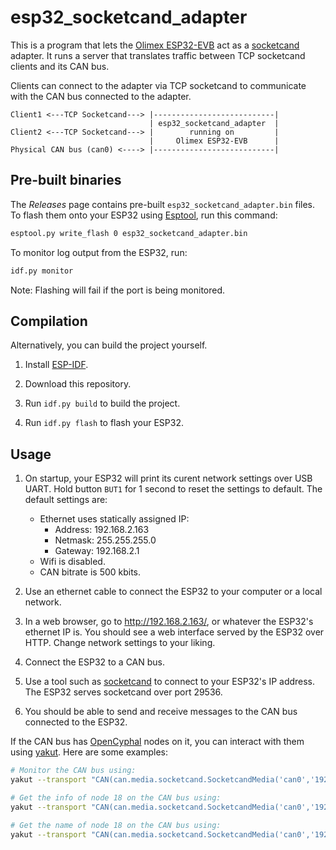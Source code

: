 # esp32_socketcand_adapter

This is a program that lets the [Olimex ESP32-EVB](https://www.olimex.com/Products/IoT/ESP32/ESP32-EVB/open-source-hardware)
act as a [socketcand](https://github.com/linux-can/socketcand/) adapter.
It runs a server that translates traffic between TCP socketcand clients and its CAN bus.

Clients can connect to the adapter via TCP socketcand
to communicate with the CAN bus connected to the adapter.

```
Client1 <---TCP Socketcand---> |---------------------------|
                               | esp32_socketcand_adapter  |
Client2 <---TCP Socketcand---> |        running on         |
                               |     Olimex ESP32-EVB      |
Physical CAN bus (can0) <----> |---------------------------|
```

## Pre-built binaries
The *Releases* page contains pre-built `esp32_socketcand_adapter.bin` files.
To flash them onto your ESP32 using
[Esptool](https://docs.espressif.com/projects/esptool/en/latest/esp32/), run this command:

```bash
esptool.py write_flash 0 esp32_socketcand_adapter.bin
```

To monitor log output from the ESP32, run:

```bash
idf.py monitor
```

Note: Flashing will fail if the port is being monitored.

## Compilation
Alternatively, you can build the project yourself.

1. Install [ESP-IDF](https://docs.espressif.com/projects/esp-idf/en/stable/esp32/get-started/).

2. Download this repository.

3. Run `idf.py build` to build the project.

3. Run `idf.py flash` to flash your ESP32.


## Usage

1. On startup, your ESP32 will print its curent network settings over USB UART.
Hold button `BUT1` for 1 second to reset the settings to default.
The default settings are:
    - Ethernet uses statically assigned IP:
        - Address: 192.168.2.163
        - Netmask: 255.255.255.0
        - Gateway: 192.168.2.1
    - Wifi is disabled.
    - CAN bitrate is 500 kbits.

2. Use an ethernet cable to connect the ESP32 to your computer or a local network.

3. In a web browser, go to <http://192.168.2.163/>,
or whatever the ESP32's ethernet IP is.
You should see a web interface served by the ESP32 over HTTP.
Change network settings to your liking.

4. Connect the ESP32 to a CAN bus.

5. Use a tool such as [socketcand](https://github.com/linux-can/socketcand)
to connect to your ESP32's IP address.
The ESP32 serves socketcand over port 29536.

6. You should be able to send and receive messages to the CAN bus
connected to the ESP32.

If the CAN bus has [OpenCyphal](https://opencyphal.org/) nodes on it,
you can interact with them using
[yakut](https://github.com/OpenCyphal/yakut).
Here are some examples:

```bash
# Monitor the CAN bus using:
yakut --transport "CAN(can.media.socketcand.SocketcandMedia('can0','192.168.2.163',29536),99)" monitor

# Get the info of node 18 on the CAN bus using:
yakut --transport "CAN(can.media.socketcand.SocketcandMedia('can0','192.168.2.163',29536),99)" call 18 uavcan.node.GetInfo.1.0 '{}'

# Get the name of node 18 on the CAN bus using:
yakut --transport "CAN(can.media.socketcand.SocketcandMedia('can0','192.168.2.163',9999),99)" call 18 uavcan.register.Access.1.0 "{'name':{'name':'NAME'}}"
```
